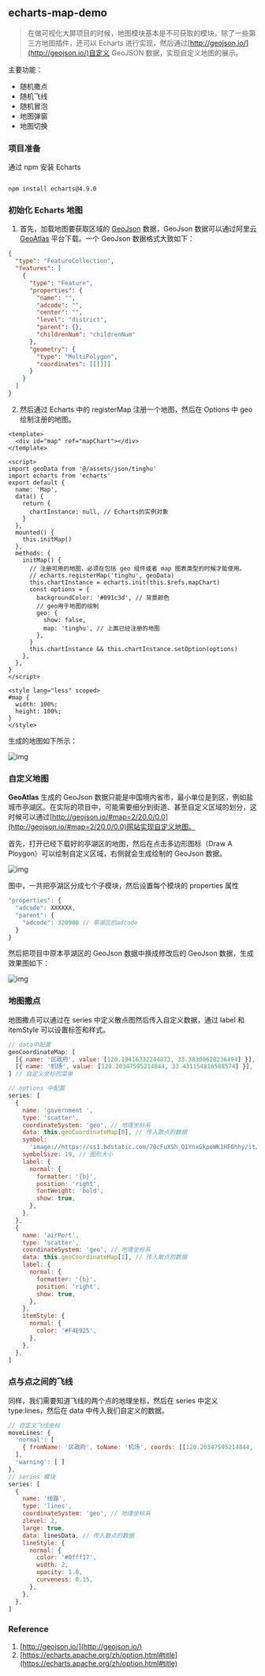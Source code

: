 <!--
 * @Author: 刘晨曦
 * @Date: 2021-03-23 16:00:28
 * @LastEditTime: 2021-03-25 21:03:22
 * @LastEditors: Please set LastEditors
 * @Description: In User Settings Edit
 * @FilePath: \echarts-map-demo\README.md
-->

## echarts-map-demo

> 在做可视化大屏项目的时候，地图模块基本是不可获取的模块，除了一些第三方地图插件，还可以 Echarts 进行实现，然后通过[http://geojson.io/](http://geojson.io/)自定义 GeoJSON 数据，实现自定义地图的展示。

主要功能：
- 随机撒点
- 随机飞线
- 随机冒泡
- 地图弹窗
- 地图切换

### 项目准备

通过 npm 安装 Echarts

```npm

npm install echarts@4.9.0
```

### 初始化 Echarts 地图

1. 首先，加载地图要获取区域的 [GeoJson](https://geojson.org/) 数据，GeoJson 数据可以通过阿里云 [GeoAtlas](http://datav.aliyun.com/tools/atlas/#&lat=30.332329214580188&lng=106.72278672066881&zoom=3.5) 平台下载。一个 GeoJson 数据格式大致如下：

```json
{
  "type": "FeatureCollection",
  "features": [
    {
      "type": "Feature",
      "properties": {
        "name": "",
        "adcode": "", 
        "center": "",
        "level": "district",
        "parent": {}, 
        "childrenNum": "childrenNum"
      },
      "geometry": {
        "type": "MultiPolygon",
        "coordinates": [[[]]]
      }
    }
  ]
}
```

2. 然后通过 Echarts 中的 registerMap 注册一个地图，然后在 Options 中 geo 绘制注册的地图。

```vue
<template>
  <div id="map" ref="mapChart"></div>
</template>

<script>
import geoData from '@/assets/json/tinghu'
import echarts from 'echarts'
export default {
  name: 'Map',
  data() {
    return {
      chartInstance: null, // Echarts的实例对象
    }
  },
  mounted() {
    this.initMap()
  },
  methods: {
    initMap() {
      // 注册可用的地图，必须在包括 geo 组件或者 map 图表类型的时候才能使用。
      // echarts.registerMap('tinghu', geoData)
      this.chartInstance = echarts.init(this.$refs.mapChart)
      const options = {
        backgroundColor: '#091c3d', // 背景颜色
        // geo用于地图的绘制
        geo: {
          show: false,
          map: 'tinghu', // 上面已经注册的地图
        },
      }
      this.chartInstance && this.chartInstance.setOption(options)
    },
  },
}
</script>

<style lang="less" scoped>
#map {
  width: 100%;
  height: 100%;
}
</style>
```

生成的地图如下所示：

![img](https://github.com/Chenxi-Lau/echarts-map-demo/blob/master/src/assets/SimpleMap.png)

### 自定义地图

**GeoAtlas** 生成的 GeoJson 数据只能是中国境内省市，最小单位是到区，例如盐城市亭湖区。在实际的项目中，可能需要细分到街道、甚至自定义区域的划分，这时候可以通过[http://geojson.io/#map=2/20.0/0.0](http://geojson.io/#map=2/20.0/0.0)网站实现自定义地图。

首先，打开已经下载好的亭湖区的地图，然后在点击多边形图标（Draw A Ploygon）可以绘制自定义区域，右侧就会生成绘制的 GeoJson 数据。

![img](https://github.com/Chenxi-Lau/echarts-map-demo/blob/master/src/assets/CustomMap.png)

图中，一共把亭湖区分成七个子模块，然后设置每个模块的 properties 属性

```javascript
"properties": {
  "adcode": XXXXXX,
  "parent": {
    "adcode": 320900 // 亭湖区的adcode
  }
}
```

然后把项目中原本亭湖区的 GeoJson 数据中换成修改后的 GeoJson 数据，生成效果图如下：

![img](https://github.com/Chenxi-Lau/echarts-map-demo/blob/master/src/assets/CustomEchartMap.png)

### 地图撒点

地图撒点可以通过在 series 中定义散点图然后传入自定义数据，通过 label 和 itemStyle 可以设置标签和样式。

```javascript
// data中配置
geoCoordinateMap: [
  [{ name: '区政府', value: [120.19416332244873, 33.38300620236494] }],
  [{ name: '机场', value: [120.20347595214844, 33.431154816588574] }],
] // 自定义坐标的菜单

// options 中配置
series: [
  {
    name: 'government ',
    type: 'scatter',
    coordinateSystem: 'geo', // 地理坐标系
    data: this.geoCoordinateMap[0], // 传入散点的数据
    symbol:
      'image://https://ss1.bdstatic.com/70cFuXSh_Q1YnxGkpoWK1HF6hhy/it/u=1546977080,3431296399&fm=26&gp=0.jpg', // 标记的图形 可以使用URL链接 'image://http://xxx.xxx.xxx/a/b.png'
    symbolSize: 19, // 图形大小
    label: {
      normal: {
        formatter: '{b}',
        position: 'right',
        fontWeight: 'bold',
        show: true,
      },
    },
  },
  {
    name: 'airPort',
    type: 'scatter',
    coordinateSystem: 'geo', // 地理坐标系
    data: this.geoCoordinateMap[1], // 传入散点的数据
    label: {
      normal: {
        formatter: '{b}',
        position: 'right',
        show: true,
      },
    },
    itemStyle: {
      normal: {
        color: '#F4E925',
      },
    },
  },
]
```

### 点与点之间的飞线

同样，我们需要知道飞线的两个点的地理坐标，然后在 series 中定义 type:lines，然后在 data 中传入我们自定义的数据。

```javascript
// 自定义飞线坐标
moveLines: {
  'normal': [
    { fromName: '区政府', toName: '机场', coords: [[120.20347595214844, 33.431154816588574], [120.19416332244873, 33.38300620236494]] }
  ],
  'warning': [ ]
},
// series 模块
series: [
  {
    name: '线路',
    type: 'lines',
    coordinateSystem: 'geo', // 地理坐标系
    zlevel: 2,
    large: true,
    data: linesData, // 传入散点的数据
    lineStyle: {
      normal: {
        color: '#0fff17',
        width: 2,
        opacity: 1.0,
        curveness: 0.15,
      },
    },
  },
]
```

### Reference

1. [http://geojson.io/](http://geojson.io/)
2. [https://echarts.apache.org/zh/option.html#title](https://echarts.apache.org/zh/option.html#title)
